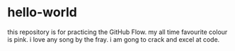 # hello-world
this repository is for practicing the GitHub Flow. 
my all time favourite colour is pink.
i love any song by the fray. 
i am gong to crack and excel at code. 
